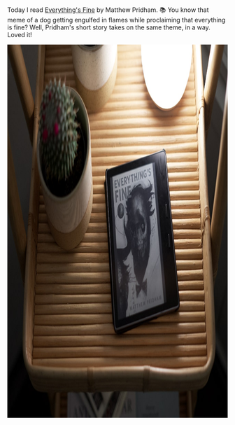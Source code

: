 ---
---

Today I read [Everything's Fine](https://www.tor.com/2020/07/15/everythings-fine-matthew-pridham/) by Matthew Pridham. 📚 You know that meme of a dog getting engulfed in flames while proclaiming that everything is fine? Well, Pridham's short story takes on the same theme, in a way. Loved it!

<img src="/images/everything-is-fine.jpg" alt="An e-reader on a tray, showing the cover of a short story, named Everything's Fine. It's illustrated with a skull wearing a tie. A tiny planet, maybe Earth, orbits around the head. The author's name at the bottom reads Matthew Pridham." width="1280" height="853" />
